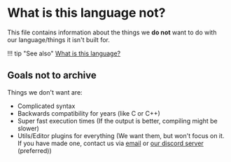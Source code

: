 # What is this language not?

This file contains information about the things we **do not** want to do with our language/things it isn't built for.

!!! tip "See also"
    [What is this language?](./002.md)

## Goals not to archive

Things we don't want are:

- Complicated syntax
- Backwards compatibility for years (like C or C++)
- Super fast execution times (If the output is better, compiling might be slower)
- Utils/Editor plugins for everything (We want them, but won't focus on it. If you have made one, contact us via [email](mailto:elbe.dev.plaq@gmail.com) or [our discord server](https://discord.gg/JVyyDukQqV) (preferred))

